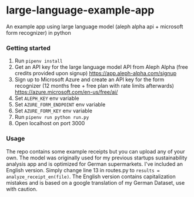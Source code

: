 # large-language-example-app
An example app using large language model (aleph alpha api + microsoft form recognizer) in python

### Getting started
1. Run `pipenv install`
2. Get an API key for the large language model API from Aleph Alpha (free credits provided upon signup) https://app.aleph-alpha.com/signup
3. Sign up to Microsoft Azure and create an API key for the form recognizer (12 months free + free plan with rate limits afterwards) https://azure.microsoft.com/en-us/free/ai/
4. Set `ALEPH_KEY` env variable
5. Set `AZURE_FORM_ENDPOINT` env variable
6. Set `AZURE_FORM_KEY` env variable
7. Run `pipenv run python run.py`
8. Open localhost on port 3000
   
### Usage
The repo contains some example receipts but you can upload any of your own. The model was originally used for my previous startups sustainability analysis app and is optimized for German supermarkets. I've included an English version. Simply change line 13 in routes.py to `results = analyze_receipt_en(file)`. The English version contains capitalization mistakes and is based on a google translation of my German Dataset, use with caution. 
